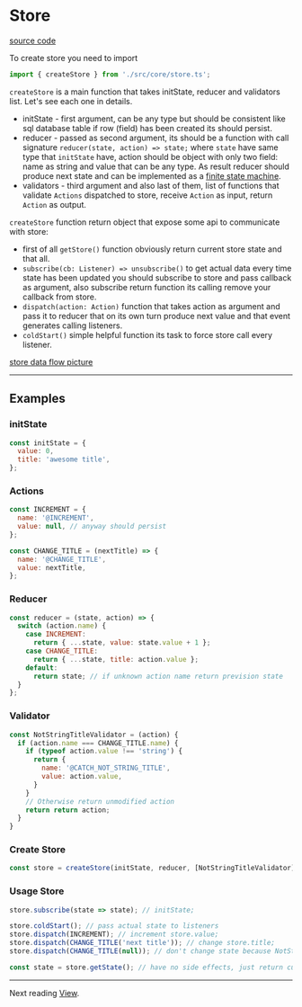 # Store

[source code](https://github.com/unpredictable-username/jquery-plugin-range-slider/blob/master/src/core/store.ts)

To create store you need to import

```javascript
import { createStore } from './src/core/store.ts';
```

`createStore` is a main function that takes initState, reducer and validators list. Let's see each one in details.

- initState - first argument, can be any type but should be consistent like sql database table if row (field) has been created its should persist.
- reducer - passed as second argument, its should be a function
  with call signature `reducer(state, action) => state;` where
  `state` have same type that `initState` have, action should be
  object with only two field: name as string and value that can be
  any type. As result reducer should produce next state and can be implemented as a [finite state machine](https://en.wikipedia.org/wiki/Finite-state_machine).
- validators - third argument and also last of them, list of functions that
  validate `Actions` dispatched to store, receive `Action` as input, return
  `Action` as output.

`createStore` function return object that expose some api to communicate with store:

- first of all `getStore()` function obviously return current store state and that all.
- `subscribe(cb: Listener) => unsubscribe()` to get actual data every time state has been updated you should subscribe to store and pass callback as argument, also subscribe return function its calling remove your callback from store.
- `dispatch(action: Action)` function that takes action as argument and pass it to reducer that on its own turn produce next value and that event generates calling listeners.
- `coldStart()` simple helpful function its task to force store call every listener.

[store data flow picture](./store-data-flow.svg)

---

## Examples

### initState

```javascript
const initState = {
  value: 0,
  title: 'awesome title',
};
```

### Actions

```javascript
const INCREMENT = {
  name: '@INCREMENT',
  value: null, // anyway should persist
};
```

```javascript
const CHANGE_TITLE = (nextTitle) => {
  name: '@CHANGE_TITLE',
  value: nextTitle,
};
```

### Reducer

```javascript
const reducer = (state, action) => {
  switch (action.name) {
    case INCREMENT:
      return { ...state, value: state.value + 1 };
    case CHANGE_TITLE:
      return { ...state, title: action.value };
    default:
      return state; // if unknown action name return prevision state
  }
};
```

### Validator

```javascript
const NotStringTitleValidator = (action) {
  if (action.name === CHANGE_TITLE.name) {
    if (typeof action.value !== 'string') {
      return {
        name: '@CATCH_NOT_STRING_TITLE',
        value: action.value,
      }
    }
    // Otherwise return unmodified action
    return return action;
  }
}

```

### Create Store

```javascript
const store = createStore(initState, reducer, [NotStringTitleValidator]);
```

### Usage Store

```javascript
store.subscribe(state => state); // initState;

store.coldStart(); // pass actual state to listeners
store.dispatch(INCREMENT); // increment store.value;
store.dispatch(CHANGE_TITLE('next title')); // change store.title;
store.dispatch(CHANGE_TITLE(null)); // don't change state because NotStringTitleValidator catch that case;

const state = store.getState(); // have no side effects, just return current state;
```

---

Next reading [View](./view.md).
